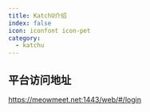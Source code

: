 ```yaml
---
title: KatchU介绍
index: false
icon: iconfont icon-pet
category:
  - katchu
---
```


## 平台访问地址

https://meowmeet.net:1443/web/#/login